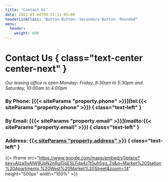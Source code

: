 ```yaml
---
title: "Contact Us"
date: 2021-01-04T09:51:11-05:00
headerLinkClass: "Button Button--Secondary Button--Rounded"
menu:
  header:
    weight: 600
---
```


# Contact Us { class="text-center center-next" }
*Our leasing office is open Monday- Friday, 8:30am to 5:30pm and Saturday, 10:00am to 4:00pm*

### By Phone: [{{< siteParams "property.phone" >}}](tel:{{< siteParams "property.phone" >}}) { class="text-left" }
### By Email: [{{< siteParams "property.email" >}}](mailto:{{< siteParams "property.email" >}}) { class="text-left" }
### Address: [{{< siteParams "property.address" >}}](https://www.google.com/maps?ll=36.073852,-79.889755&z=14&t=m&hl=en-US&gl=US&mapclient=embed&cid=17245712930828526689) { class="text-left" }

{{< iframe src="https://www.google.com/maps/embed/v1/place?key=AIzaSyAlW9UpN2nRujDpESLFda4zTt5uhSsg_Zs&q=Market%20Station%20Apartments,%20West%20Market%20Street&zoom=14" height="500px" width="100%" >}}

